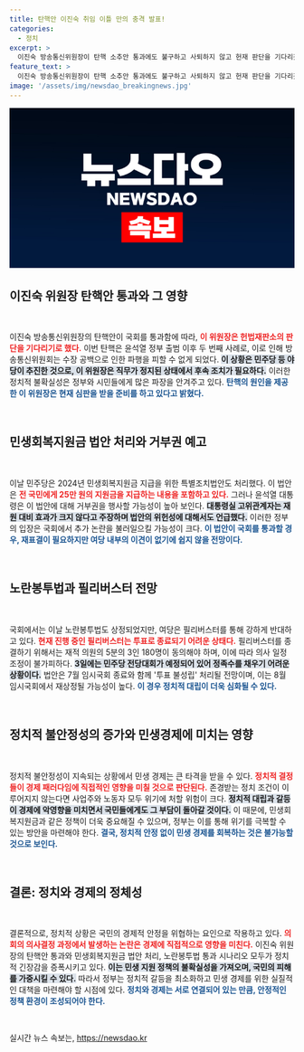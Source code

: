 ```yaml
---
title: 탄핵안 이진숙 취임 이틀 만의 충격 발표!
categories:
  - 정치
excerpt: >
  이진숙 방송통신위원장이 탄핵 소추안 통과에도 불구하고 사퇴하지 않고 헌재 판단을 기다리겠다고 밝혀 논란이 일고 있다. 야당은 민생지원금 법안 통과를 추진했지만, 정부는 거부권을 예고하며 대치 상황이 이어지고 있다.
feature_text: >
  이진숙 방송통신위원장이 탄핵 소추안 통과에도 불구하고 사퇴하지 않고 헌재 판단을 기다리겠다고 밝혀 논란이 일고 있다. 야당은 민생지원금 법안 통과를 추진했지만, 정부는 거부권을 예고하며 대치 상황이 이어지고 있다.
image: '/assets/img/newsdao_breakingnews.jpg'
---
```


<p><img src="/assets/img/newsdao_breakingnews.jpg" alt="firstkoreanews 속보" /></p>

<h2 data-ke-size="size26">이진숙 위원장 탄핵안 통과와 그 영향</h2>

<p data-ke-size="size16">&nbsp;</p>

<p>이진숙 방송통신위원장의 탄핵안이 국회를 통과함에 따라, <b><span style="color: #ee2323;">이 위원장은 헌법재판소의 판단을 기다리기로 했다.</span></b> 이번 탄핵은 윤석열 정부 출범 이후 두 번째 사례로, 이로 인해 방송통신위원회는 수장 공백으로 인한 파행을 피할 수 없게 되었다. <b><span style="background-color: #21538527;">이 상황은 민주당 등 야당이 추진한 것으로, 이 위원장은 직무가 정지된 상태에서 후속 조치가 필요하다.</span></b> 이러한 정치적 불확실성은 정부와 시민들에게 많은 파장을 안겨주고 있다. <b><span style="color: #1a5490;">탄핵의 원인을 제공한 이 위원장은 현재 심판을 받을 준비를 하고 있다고 밝혔다.</span></b> </p>

<p data-ke-size="size16">&nbsp;</p>

<h2 data-ke-size="size26">민생회복지원금 법안 처리와 거부권 예고</h2>

<p data-ke-size="size16">&nbsp;</p>

<p>이날 민주당은 2024년 민생회복지원금 지급을 위한 특별조치법안도 처리했다. 이 법안은 <b><span style="color: #ee2323;">전 국민에게 25만 원의 지원금을 지급하는 내용을 포함하고 있다.</span></b> 그러나 윤석열 대통령은 이 법안에 대해 거부권을 행사할 가능성이 높아 보인다. <b><span style="background-color: #21538527;">대통령실 고위관계자는 재원 대비 효과가 크지 않다고 주장하며 법안의 위헌성에 대해서도 언급했다.</span></b> 이러한 정부의 입장은 국회에서 추가 논란을 불러일으킬 가능성이 크다. <b><span style="color: #1a5490;">이 법안이 국회를 통과할 경우, 재표결이 필요하지만 여당 내부의 이견이 없기에 쉽지 않을 전망이다.</span></b> </p>

<p data-ke-size="size16">&nbsp;</p>

<h2 data-ke-size="size26">노란봉투법과 필리버스터 전망</h2>

<p data-ke-size="size16">&nbsp;</p>

<p>국회에서는 이날 노란봉투법도 상정되었지만, 여당은 필리버스터를 통해 강하게 반대하고 있다. <b><span style="color: #ee2323;">현재 진행 중인 필리버스터는 투표로 종료되기 어려운 상태다.</span></b> 필리버스터를 종결하기 위해서는 재적 의원의 5분의 3인 180명이 동의해야 하며, 이에 따라 의사 일정 조정이 불가피하다. <b><span style="background-color: #21538527;">3일에는 민주당 전당대회가 예정되어 있어 정족수를 채우기 어려운 상황이다.</span></b> 법안은 7월 임시국회 종료와 함께 '투표 불성립' 처리될 전망이며, 이는 8월 임시국회에서 재상정될 가능성이 높다. <b><span style="color: #1a5490;">이 경우 정치적 대립이 더욱 심화될 수 있다.</span></b> </p>

<p data-ke-size="size16">&nbsp;</p>

<h2 data-ke-size="size26">정치적 불안정성의 증가와 민생경제에 미치는 영향</h2>

<p data-ke-size="size16">&nbsp;</p>

<p>정치적 불안정성이 지속되는 상황에서 민생 경제는 큰 타격을 받을 수 있다. <b><span style="color: #ee2323;">정치적 결정들이 경제 패러다임에 직접적인 영향을 미칠 것으로 판단된다.</span></b> 존경받는 정치 조건이 이루어지지 않는다면 사업주와 노동자 모두 위기에 처할 위험이 크다. <b><span style="background-color: #21538527;">정치적 대립과 갈등이 경제에 악영향을 미치면서 국민들에게도 그 부담이 돌아갈 것이다.</span></b> 이 때문에, 민생회복지원금과 같은 정책이 더욱 중요해질 수 있으며, 정부는 이를 통해 위기를 극복할 수 있는 방안을 마련해야 한다. <b><span style="color: #1a5490;">결국, 정치적 안정 없이 민생 경제를 회복하는 것은 불가능할 것으로 보인다.</span></b> </p>

<p data-ke-size="size16">&nbsp;</p>

<h2 data-ke-size="size26">결론: 정치와 경제의 정체성</h2>

<p data-ke-size="size16">&nbsp;</p>

<p>결론적으로, 정치적 상황은 국민의 경제적 안정을 위협하는 요인으로 작용하고 있다. <b><span style="color: #ee2323;">의회의 의사결정 과정에서 발생하는 논란은 경제에 직접적으로 영향을 미친다.</span></b> 이진숙 위원장의 탄핵안 통과와 민생회복지원금 법안 처리, 노란봉투법 통과 시나리오 모두가 정치적 긴장감을 증폭시키고 있다. <b><span style="background-color: #21538527;">이는 민생 지원 정책의 불확실성을 가져오며, 국민의 피해를 가중시킬 수 있다.</span></b> 따라서 정부는 정치적 갈등을 최소화하고 민생 경제를 위한 실질적인 대책을 마련해야 할 시점에 있다. <b><span style="color: #1a5490;">정치와 경제는 서로 연결되어 있는 만큼, 안정적인 정책 환경이 조성되어야 한다.</span></b> </p>

<p data-ke-size="size16">&nbsp;</p>
실시간 뉴스 속보는, <a href="https://newsdao.kr" rel="dofollow">https://newsdao.kr</a>


